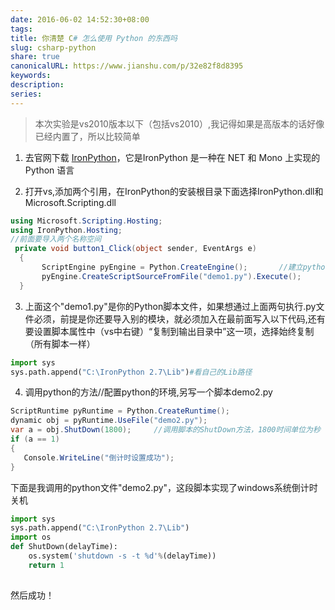 ```yaml
---  
date: 2016-06-02 14:52:30+08:00  
tags:   
title: 你清楚 C# 怎么使用 Python 的东西吗  
slug: csharp-python  
share: true  
canonicalURL: https://www.jianshu.com/p/32e82f8d8395  
keywords:   
description:   
series:   
---  
```

  
> 本次实验是vs2010版本以下（包括vs2010）,我记得如果是高版本的话好像已经内置了，所以比较简单  
  
1. 去官网下载 [IronPython](http://ironpython.codeplex.com/)，它是IronPython 是一种在 NET 和 Mono 上实现的 Python 语言  
  
2. 打开vs,添加两个引用，在IronPython的安装根目录下面选择IronPython.dll和Microsoft.Scripting.dll  
  
```c#  
using Microsoft.Scripting.Hosting;  
using IronPython.Hosting;  
//前面要导入两个名称空间  
 private void button1_Click(object sender, EventArgs e)  
  {  
       ScriptEngine pyEngine = Python.CreateEngine();       //建立python引擎  
       pyEngine.CreateScriptSourceFromFile("demo1.py").Execute();      //执行.py脚本   
  }  
```  
  
3. 上面这个"demo1.py"是你的Python脚本文件，如果想通过上面两句执行.py文件必须，前提是你还要导入别的模块，就必须加入在最前面写入以下代码,还有要设置脚本属性中（vs中右键）“复制到输出目录中”这一项，选择始终复制（所有脚本一样）  
  
```python  
import sys  
sys.path.append("C:\IronPython 2.7\Lib")#看自己的Lib路径  
```  
  
4. 调用python的方法//配置python的环境,另写一个脚本demo2.py  
  
```C#  
ScriptRuntime pyRuntime = Python.CreateRuntime();  
dynamic obj = pyRuntime.UseFile("demo2.py");  
var a = obj.ShutDown(1800);     //调用脚本的ShutDown方法，1800时间单位为秒  
if (a == 1)  
{  
   Console.WriteLine("倒计时设置成功");  
}  
```  
  
下面是我调用的python文件"demo2.py"，这段脚本实现了windows系统倒计时关机  
  
```python  
import sys  
sys.path.append("C:\IronPython 2.7\Lib")  
import os  
def ShutDown(delayTime):  
    os.system('shutdown -s -t %d'%(delayTime))  
    return 1  
  
```  
  
然后成功！  
